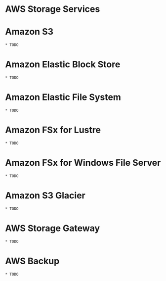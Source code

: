 # AWS Storage Services

# Amazon S3
    * TODO 
# Amazon Elastic Block Store
    * TODO 
# Amazon Elastic File System
    * TODO 
# Amazon FSx for Lustre
    * TODO 
# Amazon FSx for Windows File Server
    * TODO 
# Amazon S3 Glacier
    * TODO 
# AWS Storage Gateway
    * TODO 
# AWS Backup
    * TODO 
